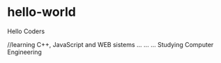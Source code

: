 # hello-world
Hello Coders

//learning C++, JavaScript and WEB sistems
...
...
...
Studying Computer Engineering

